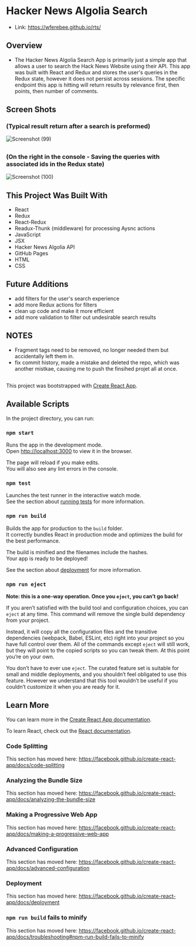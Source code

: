 # Hacker News Algolia Search
* Link: https://wferebee.github.io/rts/

## Overview
* The Hacker News Algolia Search App is primarily just a simple app that allows a user to search the Hack News Website using their API. This app was built with React and Redux and stores the user's queries in the Redux state, however it does not persist across sessions. The specific endpoint this app is hitting will return results by relevance first, then points, then number of comments.

## Screen Shots

### (Typical result return after a search is preformed)
![Screenshot (99)](https://user-images.githubusercontent.com/53095806/83322367-0afc0680-a225-11ea-863c-7998de70f8ae.png)

##

### (On the right in the console - Saving the queries with associated ids in the Redux state)
 ![Screenshot (100)](https://user-images.githubusercontent.com/53095806/83322369-10595100-a225-11ea-8755-d6872ae8cf3c.png)

##

## This Project Was Built With
* React
* Redux
* React-Redux
* Readux-Thunk (middleware) for processing Aysnc actions
* JavaScript
* JSX
* Hacker News Algolia API
* GitHub Pages
* HTML
* CSS

##

## Future Additions
* add filters for the user's search experience
* add more Redux actions for filters
* clean up code and make it more efficient 
* add more validation to filter out undesirable search results
 
 ## 
 
 ## NOTES
* <tr> Fragment tags need to be removed, no longer needed them but accidentally left them in.
* fix commit history, made a mistake and deleted the repo, which was another mistkae, causing me to push the finsihed projet all at once.


##






This project was bootstrapped with [Create React App](https://github.com/facebook/create-react-app).

## Available Scripts

In the project directory, you can run:

### `npm start`

Runs the app in the development mode.<br />
Open [http://localhost:3000](http://localhost:3000) to view it in the browser.

The page will reload if you make edits.<br />
You will also see any lint errors in the console.

### `npm test`

Launches the test runner in the interactive watch mode.<br />
See the section about [running tests](https://facebook.github.io/create-react-app/docs/running-tests) for more information.

### `npm run build`

Builds the app for production to the `build` folder.<br />
It correctly bundles React in production mode and optimizes the build for the best performance.

The build is minified and the filenames include the hashes.<br />
Your app is ready to be deployed!

See the section about [deployment](https://facebook.github.io/create-react-app/docs/deployment) for more information.

### `npm run eject`

**Note: this is a one-way operation. Once you `eject`, you can’t go back!**

If you aren’t satisfied with the build tool and configuration choices, you can `eject` at any time. This command will remove the single build dependency from your project.

Instead, it will copy all the configuration files and the transitive dependencies (webpack, Babel, ESLint, etc) right into your project so you have full control over them. All of the commands except `eject` will still work, but they will point to the copied scripts so you can tweak them. At this point you’re on your own.

You don’t have to ever use `eject`. The curated feature set is suitable for small and middle deployments, and you shouldn’t feel obligated to use this feature. However we understand that this tool wouldn’t be useful if you couldn’t customize it when you are ready for it.

## Learn More

You can learn more in the [Create React App documentation](https://facebook.github.io/create-react-app/docs/getting-started).

To learn React, check out the [React documentation](https://reactjs.org/).

### Code Splitting

This section has moved here: https://facebook.github.io/create-react-app/docs/code-splitting

### Analyzing the Bundle Size

This section has moved here: https://facebook.github.io/create-react-app/docs/analyzing-the-bundle-size

### Making a Progressive Web App

This section has moved here: https://facebook.github.io/create-react-app/docs/making-a-progressive-web-app

### Advanced Configuration

This section has moved here: https://facebook.github.io/create-react-app/docs/advanced-configuration

### Deployment

This section has moved here: https://facebook.github.io/create-react-app/docs/deployment

### `npm run build` fails to minify

This section has moved here: https://facebook.github.io/create-react-app/docs/troubleshooting#npm-run-build-fails-to-minify
